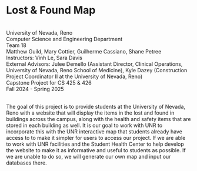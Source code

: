 <h1>Lost & Found Map</h1>
<br>University of Nevada, Reno
<br>Computer Science and Engineering Department
<br>Team 18
<br>Matthew Guild, Mary Cottier, Guilherme Cassiano, Shane Petree
<br>Instructors: Vinh Le, Sara Davis
<br>External Advisors: Julee Demello (Assistant Director, Clinical Operations, University of Nevada, Reno School of Medicine), Kyle Dazey (Construction Project Coordinator II at the University of Nevada, Reno)
<br>Capstone Project for CS 425 & 426
<br>Fall 2024 - Spring 2025
<br> 
<br>
<p>The goal of this project is to provide students at the University of Nevada, Reno with a website that will display the items in the lost and found in buildings across the campus, along with the health and safety items that are stored in each building as well. It is our goal to work with UNR to incorporate this with the UNR interactive map that students already have access to to make it simpler for users to access our project. If we are able to work with UNR facilities and the Student Health Center to help develop the website to make it as informative and useful to students as possible. If we are unable to do so, we will generate our own map and input our databases there.</p>
